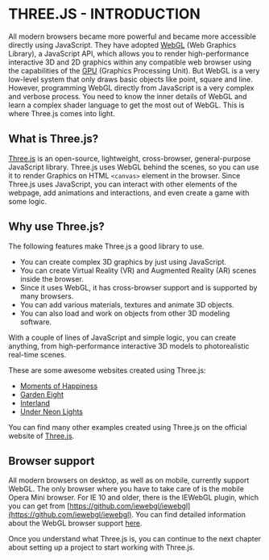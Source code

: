# THREE.JS - INTRODUCTION

All modern browsers became more powerful and became more accessible directly using JavaScript. They have adopted [WebGL](https://developer.mozilla.org/en-US/docs/Web/API/WebGL_API) (Web Graphics Library), a JavaScript API, which allows you to render high-performance interactive 3D and 2D graphics within any compatible web browser using the capabilities of the [GPU](https://www.intel.com/content/www/us/en/products/docs/processors/what-is-a-gpu.html) (Graphics Processing Unit). But WebGL is a very low-level system that only draws basic objects like point, square and line. However, programming WebGL directly from JavaScript is a very complex and verbose process. You need to know the inner details of WebGL and learn a complex shader language to get the most out of WebGL. This is where Three.js comes into light.

## What is Three.js?

[Three.js](https://threejs.org) is an open-source, lightweight, cross-browser, general-purpose JavaScript library. Three.js uses WebGL behind the scenes, so you can use it to render Graphics on HTML `<canvas>` element in the browser. Since Three.js uses JavaScript, you can interact with other elements of the webpage, add animations and interactions, and even create a game with some logic.

## Why use Three.js?

The following features make Three.js a good library to use.

- You can create complex 3D graphics by just using JavaScript.
- You can create Virtual Reality (VR) and Augmented Reality (AR) scenes inside the browser. 
- Since it uses WebGL, it has cross-browser support and is supported by many browsers.
- You can add various materials, textures and animate 3D objects.
- You can also load and work on objects from other 3D modeling software.

With a couple of lines of JavaScript and simple logic, you can create anything, from high-performance interactive 3D models to photorealistic real-time scenes.

These are some awesome websites created using Three.js:

- [Moments of Happiness](https://moments.epic.net/#home)
- [Garden Eight](https://garden-eight.com/)
- [Interland](https://beinternetawesome.withgoogle.com/en_us/interland)
- [Under Neon Lights](https://within-unlimited.github.io/neon-lights/release/)

You can find many other examples created using Three.js on the official website of [Three.js](https://threejs.org/).

## Browser support

All modern browsers on desktop, as well as on mobile, currently support WebGL. The only browser where you have to take care of is the mobile Opera Mini browser.  For IE 10 and older, there is the IEWebGL plugin, which you can get from [https://github.com/iewebgl/iewebgl](https://github.com/iewebgl/iewebgl). You can find detailed information about the WebGL browser support [here](https://caniuse/webgl).

Once you understand what Three.js is, you can continue to the next chapter about setting up a project to start working with Three.js.
